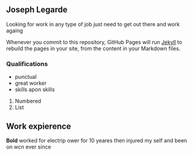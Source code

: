 ## Joseph Legarde 

Looking for work in any type of job just need to get out there and work againg 

Whenever you commit to this repository, GitHub Pages will run [Jekyll](https://jekyllrb.com/) to rebuild the pages in your site, from the content in your Markdown files.

### Qualifications 


- punctual
- great worker 
- skills apon skills




1. Numbered
2. List
 ## Work expierence 
**Bold** 
worked for electrip ower for 10 yeares then injured my self and been on wcn ever since
